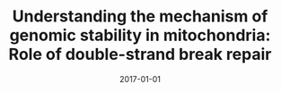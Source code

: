 ---
title: "Understanding the mechanism of genomic stability in mitochondria: Role of double-strand break repair"
collection: publications
category: conference
permalink: /publication/2017-01-01-mitochondrial-dsb-3
excerpt: 'International conference presentation on mitochondrial genome stability.'
date: 2017-01-01
venue: 'Indo-French conference on Recent Advances in Genome Integrity and Plasticity'
citation: 'Dahal, S., Kumar, T.S., Sebastian, R., Dubey, S., & Raghavan, S.C. (2017). &quot;Understanding the mechanism of genomic stability in mitochondria: Role of double-strand break repair.&quot;'
---
